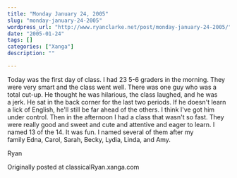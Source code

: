```yaml
---
title: "Monday January 24, 2005"
slug: "monday-january-24-2005"
wordpress_url: "http://www.ryanclarke.net/post/monday-january-24-2005/"
date: "2005-01-24"
tags: []
categories: ["Xanga"]
description: ""

---
```


Today was the first day of class. I had 23 5-6 graders in the morning. They were very smart and the class went well. There was one guy who was a total cut-up. He thought he was hilarious, the class laughed, and he was a jerk. He sat in the back corner for the last two periods. If he doesn't learn a lick of English, he'll still be far ahead of the others. I think I've got him under control. Then in the afternoon I had a class that wasn't so fast. They were really good and sweet and cute and attentive and eager to learn. I named 13 of the 14. It was fun. I named several of them after my family Edna, Carol, Sarah, Becky, Lydia, Linda, and Amy.

Ryan

Originally posted at classicalRyan.xanga.com

